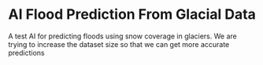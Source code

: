 # AI Flood Prediction From Glacial Data
A test AI for predicting floods using snow coverage in glaciers.
We are trying to increase the dataset size so that we can get more accurate predictions
